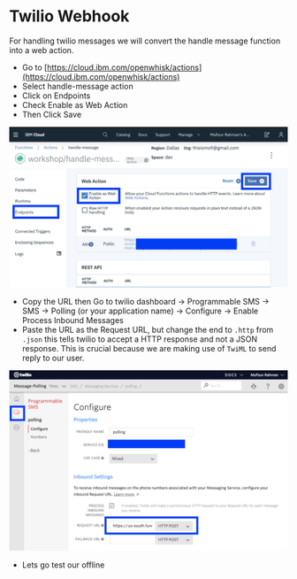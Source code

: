 # Twilio Webhook

For handling twilio messages we will convert the handle message function into a web action.

* Go to [https://cloud.ibm.com/openwhisk/actions](https://cloud.ibm.com/openwhisk/actions) 
* Select handle-message action
* Click on Endpoints
* Check Enable as Web Action
* Then Click Save

![](../.gitbook/assets/screen-shot-2019-02-23-at-8.18.12-pm.png)

* Copy the URL then Go to twilio dashboard -&gt; Programmable SMS -&gt; SMS -&gt; Polling \(or your application name\) -&gt; Configure -&gt; Enable Process Inbound Messages
* Paste the URL as the Request URL, but change the end to `.http` from `.json` this tells twilio to accept a HTTP response and not a JSON response. This is crucial because we are making use of `TwiML` to send reply to our user.

![](../.gitbook/assets/screen-shot-2019-02-23-at-8.29.14-pm.png)

* Lets go test our offline

